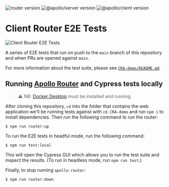 ![router version](https://img.shields.io/badge/apollographql/router-1.30.0-brightgreen) ![@apollo/server version](https://img.shields.io/badge/@apollo/server-4.9.3-brightgreen) ![@apollo/client version](https://img.shields.io/badge/@apollo/client-3.8.4-brightgreen)

# Client Router E2E Tests

![Client Router E2E Tests](https://github.com/apollographql/client-router-e2e-tests/actions/workflows/router-e2e-defer-tests.yml/badge.svg)

A series of E2E tests that run on push to the `main` branch of this repository and when PRs are opened against `main`.

For more information about the test suite, please see [`CRA-demo/README.md`](CRA-demo/README.md).

## Running [Apollo Router](https://www.apollographql.com/docs/router/) and Cypress tests locally

> ⚠️ NB: [Docker Desktop](https://www.docker.com/products/docker-desktop/) must be installed and running.

After cloning this repository, `cd` into the folder that contains the web application we'll be running tests against with `cd CRA-demo` and run `npm i` to install dependencies. Then run the following command to run the router:

```
$ npm run router:up
```

To run the E2E tests in headful mode, run the following command:

```
$ npm run test:local
```

This will open the Cypress GUI which allows you to run the test suite and inspect the results. (To run in headless mode, run `npm run test`.)

Finally, to stop running `apollo-router`:

```
$ npm run router:down
```
